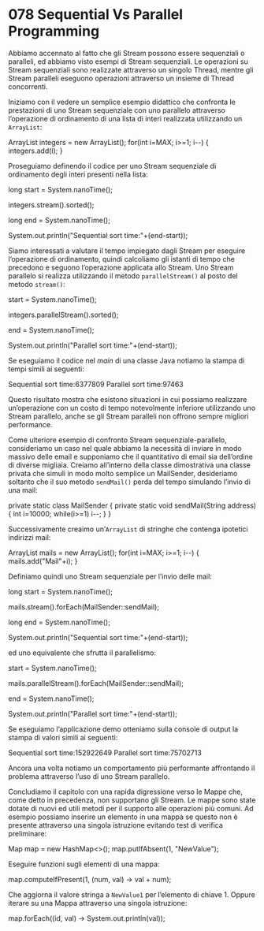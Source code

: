 # 078 Sequential Vs Parallel Programming

Abbiamo accennato al fatto che gli Stream possono essere sequenziali o paralleli, ed abbiamo visto esempi di Stream sequenziali. Le operazioni su Stream sequenziali sono realizzate attraverso un singolo Thread, mentre gli Stream paralleli eseguono operazioni attraverso un insieme di Thread concorrenti.

Iniziamo con il vedere un semplice esempio didattico che confronta le prestazioni di uno Stream sequenziale con uno parallelo attraverso l’operazione di ordinamento di una lista di interi realizzata utilizzando un `ArrayList`:

ArrayList integers = new ArrayList\(\); for\(int i=MAX; i&gt;=1; i--\) { integers.add\(i\); }

Proseguiamo definendo il codice per uno Stream sequenziale di ordinamento degli interi presenti nella lista:

long start = System.nanoTime\(\);

integers.stream\(\).sorted\(\);

long end = System.nanoTime\(\);

System.out.println\("Sequential sort time:"+\(end-start\)\);

Siamo interessati a valutare il tempo impiegato dagli Stream per eseguire l’operazione di ordinamento, quindi calcoliamo gli istanti di tempo che precedono e seguono l’operazione applicata allo Stream. Uno Stream parallelo si realizza utilizzando il metodo `parallelStream()` al posto del metodo `stream()`:

start = System.nanoTime\(\);

integers.parallelStream\(\).sorted\(\);

end = System.nanoTime\(\);

System.out.println\("Parallel sort time:"+\(end-start\)\);

Se eseguiamo il codice nel _main_ di una classe Java notiamo la stampa di tempi simili ai seguenti:

Sequential sort time:6377809 Parallel sort time:97463

Questo risultato mostra che esistono situazioni in cui possiamo realizzare un’operazione con un costo di tempo notevolmente inferiore utilizzando uno Stream parallelo, anche se gli Stream paralleli non offrono sempre migliori performance.

Come ulteriore esempio di confronto Stream sequenziale-parallelo, consideriamo un caso nel quale abbiamo la necessità di inviare in modo massivo delle email e supponiamo che il quantitativo di email sia dell’ordine di diverse migliaia. Creiamo all’interno della classe dimostrativa una classe privata che simuli in modo molto semplice un MailSender, desideriamo soltanto che il suo metodo `sendMail()` perda del tempo simulando l’invio di una mail:

private static class MailSender { private static void sendMail\(String address\) { int i=10000; while\(i&gt;=1\) i--; } }

Successivamente creaimo un’`ArrayList` di stringhe che contenga ipotetici indirizzi mail:

ArrayList mails = new ArrayList\(\); for\(int i=MAX; i&gt;=1; i--\) { mails.add\("Mail"+i\); }

Definiamo quindi uno Stream sequenziale per l’invio delle mail:

long start = System.nanoTime\(\);

mails.stream\(\).forEach\(MailSender::sendMail\);

long end = System.nanoTime\(\);

System.out.println\("Sequential sort time:"+\(end-start\)\);

ed uno equivalente che sfrutta il parallelismo:

start = System.nanoTime\(\);

mails.parallelStream\(\).forEach\(MailSender::sendMail\);

end = System.nanoTime\(\);

System.out.println\("Parallel sort time:"+\(end-start\)\);

Se eseguiamo l’applicazione demo otteniamo sulla console di output la stampa di valori simili ai seguenti:

Sequential sort time:152922649 Parallel sort time:75702713

Ancora una volta notiamo un comportamento più performante affrontando il problema attraverso l’uso di uno Stream parallelo.

Concludiamo il capitolo con una rapida digressione verso le Mappe che, come detto in precedenza, non supportano gli Stream. Le mappe sono state dotate di nuovi ed utili metodi per il supporto alle operazioni più comuni. Ad esempio possiamo inserire un elemento in una mappa se questo non è presente attraverso una singola istruzione evitando test di verifica preliminare:

Map map = new HashMap&lt;&gt;\(\); map.putIfAbsent\(1, "NewValue"\);

Eseguire funzioni sugli elementi di una mappa:

map.computeIfPresent\(1, \(num, val\) -&gt; val + num\);

Che aggiorna il valore stringa a `NewValue1` per l’elemento di chiave 1. Oppure iterare su una Mappa attraverso una singola istruzione:

map.forEach\(\(id, val\) -&gt; System.out.println\(val\)\);

